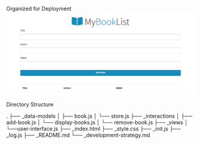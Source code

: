 Organized for Deployment 
![](BookList.png) 

Directory Structure

.
├── _data-models
│   ├── book.js
│   └── store.js
├── _interactions
│   ├── add-book.js
│   └── display-books.js
│   └── remove-book.js
├── _views
│    └──user-interface.js
├── _index.html
├── _style.css
├── _init.js
├── _log.js
├── _README.md
└── _development-strategy.md

